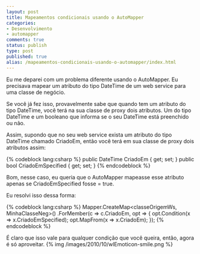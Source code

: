 ```yaml
---
layout: post
title: Mapeamentos condicionais usando o AutoMapper
categories:
- Desenvolvimento
- automapper
comments: true
status: publish
type: post
published: true
alias: /mapeamentos-condicionais-usando-o-automapper/index.html
---
```

Eu me deparei com um problema diferente usando o AutoMapper. Eu precisava mapear um atributo do tipo DateTime de um web service para uma classe de negócio.

Se você já fez isso, provavelmente sabe que quando tem um atributo do tipo DateTime, você terá na sua classe de proxy dois atributos. Um do tipo DateTime e um booleano que informa se o seu DateTime está preenchido ou não.

Assim, supondo que no seu web service exista um atributo do tipo DateTime chamado CriadoEm, então você terá em sua classe de proxy dois atributos assim:

{% codeblock lang:csharp %}
public DateTime CriadoEm { get; set; }
public bool CriadoEmSpecified { get; set; }
{% endcodeblock %}

Bom, nesse caso, eu queria que o AutoMapper mapeasse esse atributo apenas se CriadoEmSpecified fosse = true.

Eu resolvi isso dessa forma:

{% codeblock lang:csharp %}
Mapper.CreateMap<classeOrigemWs, MinhaClasseNeg>()
  .ForMember(c => c.CriadoEm, opt => {
    opt.Condition(x => x.CriadoEmSpecified);
    opt.MapFrom(x => x.CriadoEm);
  });
{% endcodeblock %}

É claro que isso vale para qualquer condição que você queira, então, agora é só aproveitar. {% img /images/2010/10/wlEmoticon-smile.png %} 
